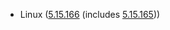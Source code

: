 - Linux ([5.15.166](https://lwn.net/Articles/988751) (includes [5.15.165](https://git.kernel.org/pub/scm/linux/kernel/git/stable/linux.git/tag/?h=v5.15.165)))

